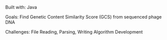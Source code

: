 Built with:
Java

Goals:
Find Genetic Content Similarity Score (GCS) from sequenced phage DNA

Challenges:
File Reading, Parsing, Writing
Algorithm Development
